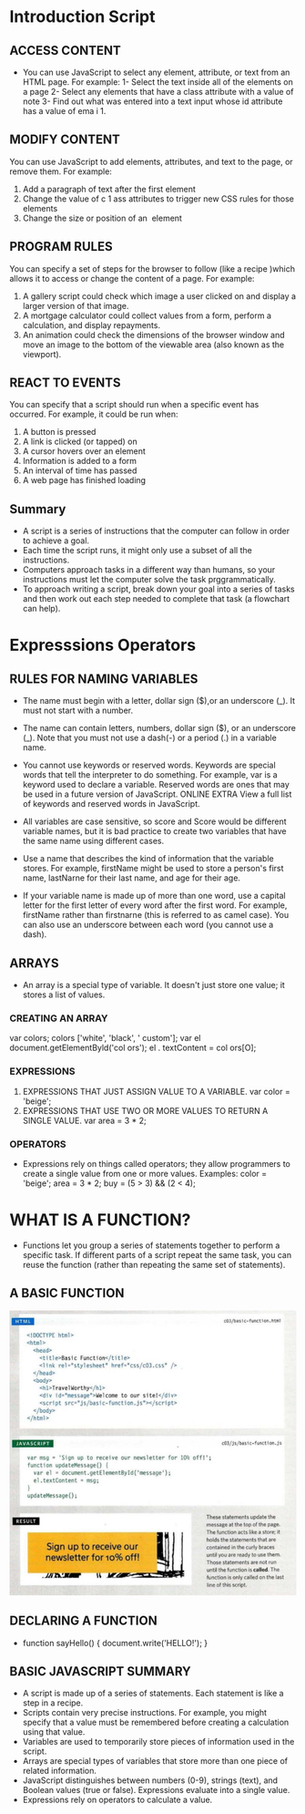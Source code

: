 # Introduction Script

## ACCESS CONTENT
* You can use JavaScript to select any element, attribute, or text from an
HTML page. For example:
1- Select the text inside all of the <hl> elements on a page
2- Select any elements that have a class attribute with a value of note
3- Find out what was entered into a text input whose id attribute has a
value of ema i 1.

## MODIFY CONTENT
You can use JavaScript to add elements, attributes, and text to the page, or remove them. For example:
1. Add a paragraph of text after the first <hl> element
2. Change the value of c 1 ass attributes to trigger new CSS rules
for those elements
3. Change the size or position of an <img> element

## PROGRAM RULES
You can specify a set of steps for the browser to follow (like a recipe )which allows it to access or change the content of a page. For example:
1. A gallery script could check which image a user clicked on and display
a larger version of that image.
2. A mortgage calculator could collect values from a form, perform a calculation, and display repayments.
4. An animation could check the dimensions of the browser window and move an image to the bottom of the viewable area (also known as the viewport).

## REACT TO EVENTS
You can specify that a script should run when a specific event has occurred. For example, it could be run when:
1. A button is pressed
2. A link is clicked (or tapped) on
3. A cursor hovers over an element
4. Information is added to a form
5. An interval of time has passed
6. A web page has finished loading

## Summary
* A script is a series of instructions that the computer can follow in order to achieve a goal.
* Each time the script runs, it might only use a subset of all the instructions.
* Computers approach tasks in a different way than humans, so your instructions must let the computer solve the task prggrammatically.
* To approach writing a script, break down your goal into a series of tasks and then work out each step needed to complete that task (a flowchart can help). 

# Expresssions Operators

## RULES FOR NAMING VARIABLES
* The name must begin with a letter, dollar sign ($),or an underscore (_). It must not start with a number.

* The name can contain letters, numbers, dollar sign ($), or an underscore (_). Note that you must not use a dash(-) or a period (.) in a variable name. 

* You cannot use keywords or reserved words. Keywords are special words that tell the interpreter to do something. For example, var is a keyword used to declare a variable. Reserved words are ones that may be used
in a future version of JavaScript.
ONLINE EXTRA
View a full list of keywords and
reserved words in JavaScript. 

* All variables are case sensitive, so score and Score would be different variable names, but it is bad practice to create two
variables that have the same name using different cases.

* Use a name that describes the kind of information that the variable stores. For example, firstName might be used to store a person's first name, lastNarne for their last name, and age for their age.

* If your variable name is made up of more than one word, use a capital letter for the first letter of every word after the first word.
For example, firstName rather than firstnarne (this is referred to as camel case). You can also use an underscore between each word (you cannot use a dash).

## ARRAYS
* An array is a special type of variable. It doesn't just store one value; it stores a list of values. 

### CREATING AN ARRAY
var colors;
colors ['white', 'black', ' custom'];
var el document.getElementByld('col ors');
el . textContent = col ors[O]; 

### EXPRESSIONS
1. EXPRESSIONS THAT JUST ASSIGN VALUE TO A VARIABLE.
var color = 'beige'; 
2. EXPRESSIONS THAT USE TWO OR MORE VALUES TO RETURN A SINGLE VALUE.
var area = 3 * 2;

### OPERATORS
* Expressions rely on things called operators; they allow programmers to create a single value from one or more values.
Examples:
color = 'beige'; 
area = 3 * 2;
buy = (5 > 3) && (2 < 4);

# WHAT IS A FUNCTION? 
* Functions let you group a series of statements together to perform a specific task. If different parts of a script repeat the same task, you can reuse the function (rather than repeating the same set of statements).

## A BASIC FUNCTION 
 <img src="Capture.jpg" alt="">

## DECLARING A FUNCTION
* function sayHello() {
    document.write('HELLO!');
}


## BASIC JAVASCRIPT SUMMARY
* A script is made up of a series of statements. Each statement is like a step in a recipe.
* Scripts contain very precise instructions. For example, you might specify that a value must be remembered before creating a calculation using that value.
* Variables are used to temporarily store pieces of information used in the script.
* Arrays are special types of variables that store more than one piece of related information.
* JavaScript distinguishes between numbers (0-9), strings (text), and Boolean values (true or false). Expressions evaluate into a single value.
* Expressions rely on operators to calculate a value.

